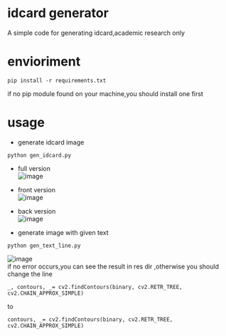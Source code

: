 # idcard generator
A simple code for generating idcard,academic research only

envioriment
====
```
pip install -r requirements.txt 
```
if no pip module found on your machine,you should install one first

usage
====

* generate idcard image
```
python gen_idcard.py
```
 * full version  
![image](https://github.com/deep-practice/idcard_generator/blob/master/res/idcard_full.jpg)  
 * front version  
![image](https://github.com/deep-practice/idcard_generator/blob/master/res/idcard_front.jpg)  
 * back version  
![image](https://github.com/deep-practice/idcard_generator/blob/master/res/idcard_back.jpg)

*  generate image with given text
```
python gen_text_line.py
```
![image](https://github.com/deep-practice/idcard_generator/blob/master/res/line_res.png)  
if no error occurs,you can see the result in res dir
,otherwise you should change the line
```
_, contours, _= cv2.findContours(binary, cv2.RETR_TREE, cv2.CHAIN_APPROX_SIMPLE)
```
to
```
contours, _= cv2.findContours(binary, cv2.RETR_TREE, cv2.CHAIN_APPROX_SIMPLE)
```
